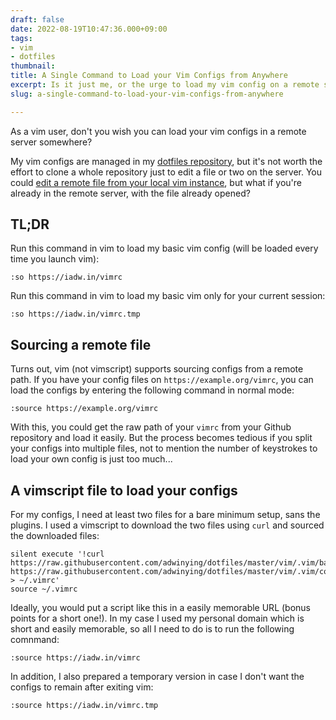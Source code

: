 ```yaml
---
draft: false
date: 2022-08-19T10:47:36.000+09:00
tags:
- vim
- dotfiles
thumbnail:
title: A Single Command to Load your Vim Configs from Anywhere
excerpt: Is it just me, or the urge to load my vim config on a remote server is real?
slug: a-single-command-to-load-your-vim-configs-from-anywhere

---
```


As a vim user, don't you wish you can load your vim configs in a remote server somewhere?

My vim configs are managed in my [dotfiles repository](https://github.com/adwinying/dotfiles), but it's not worth the effort to clone a whole repository just to edit a file or two on the server. You could [edit a remote file from your local vim instance](https://unix.stackexchange.com/questions/202918/how-do-i-remotely-edit-files-via-ssh), but what if you're already in the remote server, with the file already opened?

## TL;DR

Run this command in vim to load my basic vim config (will be loaded every time you launch vim):

```
:so https://iadw.in/vimrc
```

Run this command in vim to load my basic vim only for your current session:

```
:so https://iadw.in/vimrc.tmp
```

## Sourcing a remote file

Turns out, vim (not vimscript) supports sourcing configs from a remote path. If you have your config files on `https://example.org/vimrc`, you can load the configs by entering the following command in normal mode:

```
:source https://example.org/vimrc
```

With this, you could get the raw path of your `vimrc` from your Github repository and load it easily. But the process becomes tedious if you split your configs into multiple files, not to mention the number of keystrokes to load your own config is just too much...

## A vimscript file to load your configs

For my configs, I need at least two files for a bare minimum setup, sans the plugins. I used a vimscript to download the two files using `curl` and sourced the downloaded files:

```vimscript
silent execute '!curl https://raw.githubusercontent.com/adwinying/dotfiles/master/vim/.vim/basic.vim https://raw.githubusercontent.com/adwinying/dotfiles/master/vim/.vim/colors/nord.vim > ~/.vimrc'
source ~/.vimrc
```

Ideally, you would put a script like this in a easily memorable URL (bonus points for a short one!). In my case I used my personal domain which is short and easily memorable, so all I need to do is to run the following comnmand:

```
:source https://iadw.in/vimrc
```

In addition, I also prepared a temporary version in case I don't want the configs to remain after exiting vim:

```
:source https://iadw.in/vimrc.tmp
```
